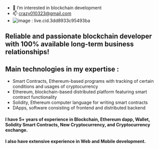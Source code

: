 - 👀 I’m interested in blockchain development
- 📫 crazy010323@gmail.com
- ![image](https://user-images.githubusercontent.com/94694049/147617997-ded9b42e-3020-4aa4-adef-699ad5fa2097.png) : live.cid.3dd8933c95493ba

## Reliable and passionate blockchain developer with 100% available long-term business relationships!

## Main technologies in my expertise : 
- Smart Contracts, Ethereum-based programs with tracking of certain conditions and usages of cryptocurrency
- Ethereum, blockchain-based distributed platform featuring smart contract functionality
- Solidity, Ethereum computer language for writing smart contracts
- DApps, software consisting of frontend and distributed backend

#### I have 5+ years of experience in Blockchain, Ethereum dapp, Wallet, Solidity Smart Contracts, New Cryptocurrency, and Cryptocurrency exchange.

#### I also have extensive experience in Web and Mobile development.
